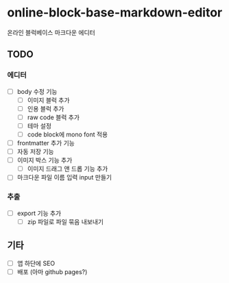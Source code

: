 # online-block-base-markdown-editor

온라인 블럭베이스 마크다운 에디터

## TODO

### 에디터

- [ ] body 수정 기능
  - [ ] 이미지 블럭 추가
  - [ ] 인용 블럭 추가
  - [ ] raw code 블럭 추가
  - [ ] 테마 설정
  - [ ] code block에 mono font 적용
- [ ] frontmatter 추가 기능
- [ ] 자동 저장 기능
- [ ] 이미지 박스 기능 추가
  - [ ] 이미지 드래그 앤 드롭 기능 추가
- [ ] 마크다운 파일 이름 입력 input 만들기

### 추출

- [ ] export 기능 추가
  - [ ] zip 파일로 파일 묶음 내보내기

## 기타

- [ ] 앱 하단에 SEO
- [ ] 배포 (아마 github pages?)
